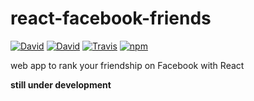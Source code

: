 # react-facebook-friends

[![David](https://img.shields.io/david/LeoAJ/react-facebook-friends.svg?style=flat-square)](https://david-dm.org/LeoAJ/react-facebook-friends)
[![David](https://img.shields.io/david/dev/LeoAJ/react-facebook-friends.svg?style=flat-square)](https://david-dm.org/LeoAJ/react-facebook-friends#info=devDependencies)
[![Travis](https://img.shields.io/travis/LeoAJ/react-facebook-friends.svg?style=flat-square)](https://travis-ci.org/LeoAJ/react-facebook-friends)
[![npm](https://img.shields.io/npm/l/express.svg?style=flat-square)](https://github.com/LeoAJ/react-facebook-friends/blob/master/LICENSE)

web app to rank your friendship on Facebook with React

**still under development**
